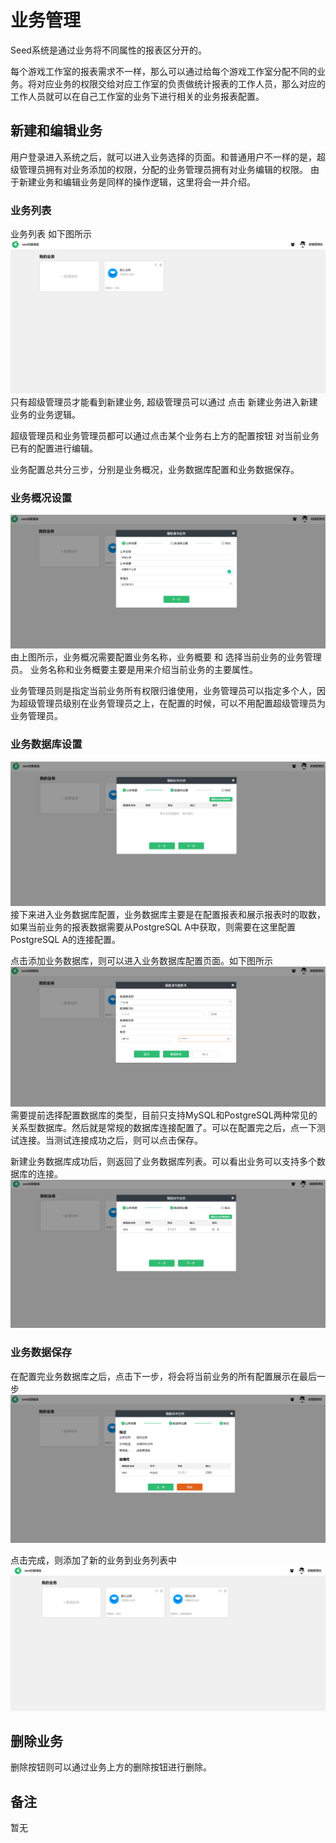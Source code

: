 # 业务管理
Seed系统是通过业务将不同属性的报表区分开的。

每个游戏工作室的报表需求不一样，那么可以通过给每个游戏工作室分配不同的业务。将对应业务的权限交给对应工作室的负责做统计报表的工作人员，那么对应的工作人员就可以在自己工作室的业务下进行相关的业务报表配置。

## 新建和编辑业务
用户登录进入系统之后，就可以进入业务选择的页面。和普通用户不一样的是，超级管理员拥有对业务添加的权限，分配的业务管理员拥有对业务编辑的权限。
由于新建业务和编辑业务是同样的操作逻辑，这里将会一并介绍。

### 业务列表
业务列表 如下图所示
![业务列表](./新建业务/业务列表.png)
只有超级管理员才能看到新建业务, 超级管理员可以通过 点击 新建业务进入新建业务的业务逻辑。

超级管理员和业务管理员都可以通过点击某个业务右上方的配置按钮 对当前业务已有的配置进行编辑。

业务配置总共分三步，分别是业务概况，业务数据库配置和业务数据保存。

### 业务概况设置
![创建业务1](./新建业务/创建业务-1.png)
由上图所示，业务概况需要配置业务名称，业务概要 和 选择当前业务的业务管理员。
业务名称和业务概要主要是用来介绍当前业务的主要属性。

业务管理员则是指定当前业务所有权限归谁使用，业务管理员可以指定多个人，因为超级管理员级别在业务管理员之上，在配置的时候，可以不用配置超级管理员为业务管理员。

### 业务数据库设置
![创建业务2](./新建业务/创建业务-2.png)
接下来进入业务数据库配置，业务数据库主要是在配置报表和展示报表时的取数，如果当前业务的报表数据需要从PostgreSQL A中获取，则需要在这里配置PostgreSQL A的连接配置。

点击添加业务数据库，则可以进入业务数据库配置页面。如下图所示
![创建业务3](./新建业务/创建业务-3.png)
需要提前选择配置数据库的类型，目前只支持MySQL和PostgreSQL两种常见的关系型数据库。然后就是常规的数据库连接配置了。可以在配置完之后，点一下测试连接。当测试连接成功之后，则可以点击保存。

新建业务数据库成功后，则返回了业务数据库列表。可以看出业务可以支持多个数据库的连接。
![创建业务4](./新建业务/创建业务-4.png)

### 业务数据保存
在配置完业务数据库之后，点击下一步，将会将当前业务的所有配置展示在最后一步
![创建业务5](./新建业务/创建业务-5.png)

点击完成，则添加了新的业务到业务列表中
![创建业务5](./新建业务/创建业务-6.png)

## 删除业务
删除按钮则可以通过业务上方的删除按钮进行删除。

## 备注
暂无